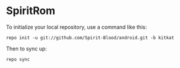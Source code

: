 SpiritRom
===========

To initialize your local repository, use a command like this:

    repo init -u git://github.com/Spirit-Blood/android.git -b kitkat

Then to sync up:

    repo sync

